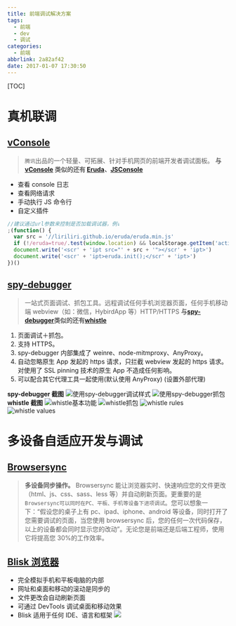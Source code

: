 ```yaml
---
title: 前端调试解决方案
tags:
  - 前端
  - dev
  - 调试
categories:
  - 前端
abbrlink: 2a82af42
date: 2017-01-07 17:30:50
---
```


[TOC]

# 真机联调

## [vConsole](https://github.com/WechatFE/vConsole/blob/dev/README_CN.md)

> `腾讯`出品的一个轻量、可拓展、针对手机网页的前端开发者调试面板。
> **与 [vConsole](https://github.com/WechatFE/vConsole/blob/dev/README_CN.md) 类似的还有 [Eruda](https://github.com/liriliri/eruda)、[JSConsole](https://jsconsole.com/)**

- 查看 console 日志
- 查看网络请求
- 手动执行 JS 命令行
- 自定义插件

<!-- more -->

```js
//建议通过url参数来控制是否加载调试器，例↓
;(function() {
  var src = '//liriliri.github.io/eruda/eruda.min.js'
  if (!/eruda=true/.test(window.location) && localStorage.getItem('active-eruda') != 'true') return
  document.write('<scr' + 'ipt src="' + src + '"></scr' + 'ipt>')
  document.write('<scr' + 'ipt>eruda.init();</scr' + 'ipt>')
})()
```

## [spy-debugger](https://github.com/wuchangming/spy-debugger)

> 一站式页面调试、抓包工具。远程调试任何手机浏览器页面，任何手机移动端 webview（如：微信，HybirdApp 等）HTTP/HTTPS
> **与[spy-debugger](https://github.com/wuchangming/spy-debugger)类似的还有[whistle](https://github.com/avwo/whistle)**

1.  页面调试＋抓包。
2.  支持 HTTPS。
3.  spy-debugger 内部集成了 weinre、node-mitmproxy、AnyProxy。
4.  自动忽略原生 App 发起的 https 请求，只拦截 webview 发起的 https 请求。对使用了 SSL pinning 技术的原生 App 不造成任何影响。
5.  可以配合其它代理工具一起使用(默认使用 AnyProxy) (设置外部代理)

**spy-debugger 截图**
![使用spy-debugger调试样式](https://raw.githubusercontent.com/wuchangming/spy-debugger/master/demo/img/demo.png)
![使用spy-debugger抓包](https://raw.githubusercontent.com/wuchangming/spy-debugger/master/demo/img/AnyProxy.png)
**whistle 截图**
![whistle基本功能](https://raw.githubusercontent.com/avwo/whistleui/master/assets/functions.png)
![whistle抓包](https://raw.githubusercontent.com/avwo/whistleui/master/img/network.gif)
![whistle rules](https://raw.githubusercontent.com/avwo/whistleui/master/img/rules.gif)
![whistle values](https://raw.githubusercontent.com/avwo/whistleui/master/img/values.gif)

# 多设备自适应开发与调试

## [Browsersync](https://www.browsersync.cn/)

> **多设备同步操作。**
> Browsersync 能让浏览器实时、快速响应您的文件更改（html、js、css、sass、less 等）并自动刷新页面。更重要的是 `Browsersync可以同时在PC、平板、手机等设备下进项调试`。您可以想象一下：“假设您的桌子上有 pc、ipad、iphone、android 等设备，同时打开了您需要调试的页面，当您使用 browsersync 后，您的任何一次代码保存，以上的设备都会同时显示您的改动”。无论您是前端还是后端工程师，使用它将提高您 30%的工作效率。

## [Blisk 浏览器](https://blisk.io/)

- 完全模拟手机和平板电脑的内部
- 网址和桌面和移动的滚动是同步的
- 文件更改会自动刷新页面
- 可通过 DevTools 调试桌面和移动效果
- Blisk 适用于任何 IDE、语言和框架
  ![](https://img.cmhello.com/2016/06/blisk.jpg)
